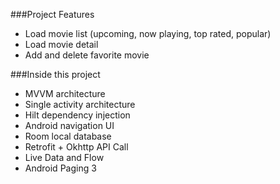 ###Project Features
- Load movie list (upcoming, now playing, top rated, popular)
- Load movie detail
- Add and delete favorite movie

###Inside this project
- MVVM architecture
- Single activity architecture
- Hilt dependency injection
- Android navigation UI
- Room local database
- Retrofit + Okhttp API Call
- Live Data and Flow
- Android Paging 3
